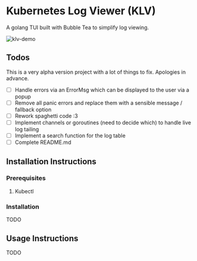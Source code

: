 # Kubernetes Log Viewer (KLV)
A golang TUI built with Bubble Tea to simplify log viewing.

![klv-demo](https://github.com/user-attachments/assets/65e6154c-ca70-4572-87bd-fff165d015f7)

## Todos
This is a very alpha version project with a lot of things to fix. Apologies in advance.

- [ ] Handle errors via an ErrorMsg which can be displayed to the user via a popup
- [ ] Remove all panic errors and replace them with a sensible message / fallback option
- [ ] Rework spaghetti code :3
- [ ] Implement channels or goroutines (need to decide which) to handle live log tailing
- [ ] Implement a search function for the log table
- [ ] Complete README.md

##  Installation Instructions
### Prerequisites
1. Kubectl

### Installation
TODO

## Usage Instructions
TODO

